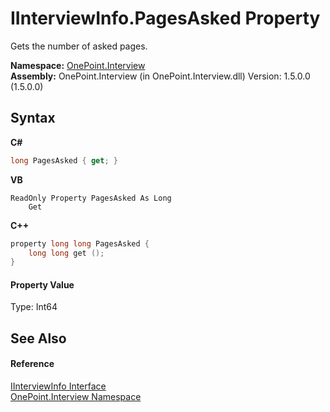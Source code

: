 # IInterviewInfo.PagesAsked Property 
 

Gets the number of asked pages.

**Namespace:**&nbsp;<a href="N_OnePoint_Interview">OnePoint.Interview</a><br />**Assembly:**&nbsp;OnePoint.Interview (in OnePoint.Interview.dll) Version: 1.5.0.0 (1.5.0.0)

## Syntax

**C#**<br />
``` C#
long PagesAsked { get; }
```

**VB**<br />
``` VB
ReadOnly Property PagesAsked As Long
	Get
```

**C++**<br />
``` C++
property long long PagesAsked {
	long long get ();
}
```


#### Property Value
Type: Int64

## See Also


#### Reference
<a href="T_OnePoint_Interview_IInterviewInfo">IInterviewInfo Interface</a><br /><a href="N_OnePoint_Interview">OnePoint.Interview Namespace</a><br />